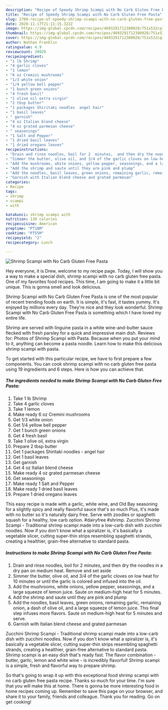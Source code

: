 ```yaml
---
description: "Recipe of Speedy Shrimp Scampi with No Carb Gluten Free Pasta"
title: "Recipe of Speedy Shrimp Scampi with No Carb Gluten Free Pasta"
slug: 2700-recipe-of-speedy-shrimp-scampi-with-no-carb-gluten-free-pasta
date: 2020-11-17T21:11:15.322Z
image: https://img-global.cpcdn.com/recipes/4693291712380928/751x532cq70/shrimp-scampi-with-no-carb-gluten-free-pasta-recipe-main-photo.jpg
thumbnail: https://img-global.cpcdn.com/recipes/4693291712380928/751x532cq70/shrimp-scampi-with-no-carb-gluten-free-pasta-recipe-main-photo.jpg
cover: https://img-global.cpcdn.com/recipes/4693291712380928/751x532cq70/shrimp-scampi-with-no-carb-gluten-free-pasta-recipe-main-photo.jpg
author: Nathan Franklin
ratingvalue: 4.9
reviewcount: 39929
recipeingredient:
- "1 lb Shrimp"
- "4 garlic cloves"
- "1 lemon"
- "6 oz Cremini mushrooms"
- "1/3 white onion"
- "1/4 yellow bell pepper"
- "1 bunch green onions"
- "4 fresh basil"
- "1 olive oil extra virgin"
- "2 tbsp butter"
- "1 packages Shiritaki noodles  angel hair"
- "1 basil leaves"
- " garnish"
- "4 oz Italian blend cheese"
- "4 oz grated parmesan cheese"
- " seasonings"
- "1 Salt and Pepper"
- "1 dried basil leaves"
- "1 dried oregano leaves"
recipeinstructions:
- "Drain and rinse noodles, boil for 2  minutes,  and then dry the noodles in a dry pan on medium  heat. Remove and set aside"
- "Simmer the butter, olive oil, and 3/4 of the garlic cloves on low heat for 10 minutes or until the garlic is colored and infused into the oil."
- "Add the mushrooms, white onions, yellow pepper, seasonings, and a large squeeze of lemon juice. Saute on medium-high heat for 5 minutes."
- "Add the shrimp and saute until they are pink and plump"
- "Add the noodles, basil leaves, green onions, remaining garlic, remaining onion, a dash of olive oil, and a large squeeze of lemon juice. This final step infuses more flavors. Saute on medium-high heat for 5 minutes and serve."
- "Garnish with Italian blend cheese and grated parmesan"
categories:
- Recipe
tags:
- shrimp
- scampi
- with

katakunci: shrimp scampi with 
nutrition: 139 calories
recipecuisine: American
preptime: "PT18M"
cooktime: "PT55M"
recipeyield: "2"
recipecategory: Lunch

---
```



![Shrimp Scampi with No Carb Gluten Free Pasta](https://img-global.cpcdn.com/recipes/4693291712380928/751x532cq70/shrimp-scampi-with-no-carb-gluten-free-pasta-recipe-main-photo.jpg)

Hey everyone, it is Drew, welcome to my recipe page. Today, I will show you a way to make a special dish, shrimp scampi with no carb gluten free pasta. One of my favorites food recipes. This time, I am going to make it a little bit unique. This is gonna smell and look delicious.

Shrimp Scampi with No Carb Gluten Free Pasta is one of the most popular of recent trending foods on earth. It is simple, it's fast, it tastes yummy. It's enjoyed by millions every day. They're nice and they look wonderful. Shrimp Scampi with No Carb Gluten Free Pasta is something which I have loved my entire life.

Shrimp are served with linguine pasta in a white wine-and-butter sauce flecked with fresh parsley for a quick and impressive main dish. Reviews for: Photos of Shrimp Scampi with Pasta. Because when you put your mind to it, anything can become a pasta noodle. Learn how to make this delicious shrimp scampi with pasta.


To get started with this particular recipe, we have to first prepare a few components. You can cook shrimp scampi with no carb gluten free pasta using 19 ingredients and 6 steps. Here is how you can achieve that.

<!--inarticleads1-->

##### The ingredients needed to make Shrimp Scampi with No Carb Gluten Free Pasta:

1. Take 1 lb Shrimp
1. Take 4 garlic cloves
1. Take 1 lemon
1. Make ready 6 oz Cremini mushrooms
1. Get 1/3 white onion
1. Get 1/4 yellow bell pepper
1. Get 1 bunch green onions
1. Get 4 fresh basil
1. Take 1 olive oil, extra virgin
1. Prepare 2 tbsp butter
1. Get 1 packages Shiritaki noodles - angel hair
1. Get 1 basil leaves
1. Get  garnish
1. Get 4 oz Italian blend cheese
1. Make ready 4 oz grated parmesan cheese
1. Get  seasonings
1. Make ready 1 Salt and Pepper
1. Make ready 1 dried basil leaves
1. Prepare 1 dried oregano leaves


This easy recipe is made with a garlic, white wine, and Old Bay seasoning for a slightly spicy and really flavorful sauce that&#39;s so much Plus, it&#39;s made with no butter so it&#39;s naturally dairy free. Serve with zoodles or spaghetti squash for a healthy, low carb option. #dairyfree #shrimp. Zucchini Shrimp Scampi - Traditional shrimp scampi made into a low-carb dish with zucchini noodles. Now if you don&#39;t know what a spiralizer is, it&#39;s basically a vegetable slicer, cutting super-thin strips resembling spaghetti strands, creating a healthier, grain-free alternative to standard pasta. 

<!--inarticleads2-->

##### Instructions to make Shrimp Scampi with No Carb Gluten Free Pasta:

1. Drain and rinse noodles, boil for 2  minutes,  and then dry the noodles in a dry pan on medium  heat. Remove and set aside
1. Simmer the butter, olive oil, and 3/4 of the garlic cloves on low heat for 10 minutes or until the garlic is colored and infused into the oil.
1. Add the mushrooms, white onions, yellow pepper, seasonings, and a large squeeze of lemon juice. Saute on medium-high heat for 5 minutes.
1. Add the shrimp and saute until they are pink and plump
1. Add the noodles, basil leaves, green onions, remaining garlic, remaining onion, a dash of olive oil, and a large squeeze of lemon juice. This final step infuses more flavors. Saute on medium-high heat for 5 minutes and serve.
1. Garnish with Italian blend cheese and grated parmesan


Zucchini Shrimp Scampi - Traditional shrimp scampi made into a low-carb dish with zucchini noodles. Now if you don&#39;t know what a spiralizer is, it&#39;s basically a vegetable slicer, cutting super-thin strips resembling spaghetti strands, creating a healthier, grain-free alternative to standard pasta. Shrimp scampi is an easy dish that&#39;s ready fast. The flavor combination - butter, garlic, lemon and white wine - is incredibly flavorful! Shrimp scampi is a simple, fresh and flavorful way to prepare shrimp. 

So that's going to wrap it up with this exceptional food shrimp scampi with no carb gluten free pasta recipe. Thanks so much for your time. I'm sure that you will make this at home. There is gonna be more interesting food in home recipes coming up. Remember to save this page on your browser, and share it to your family, friends and colleague. Thank you for reading. Go on get cooking!
